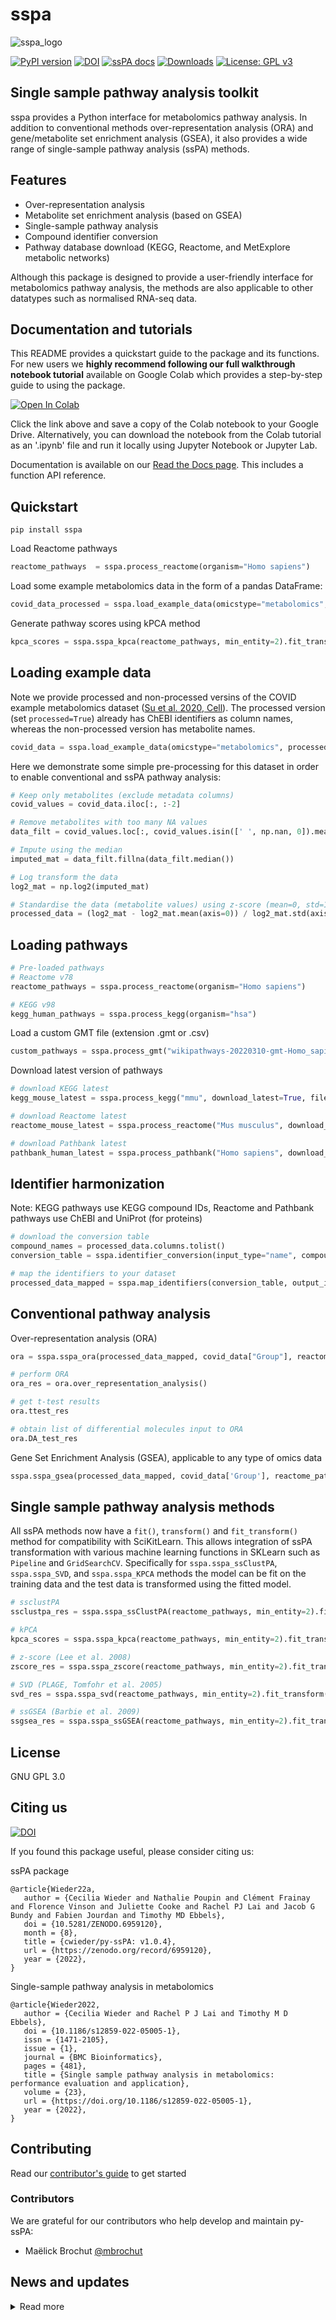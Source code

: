 # sspa
![sspa_logo](sspa_logo.png)

[![PyPI version](https://badge.fury.io/py/sspa.svg)](https://badge.fury.io/py/sspa)
[![DOI](https://zenodo.org/badge/442446643.svg)](https://zenodo.org/badge/latestdoi/442446643)
[![ssPA docs](https://github.com/cwieder/py-sspa/actions/workflows/sspa-docs.yml/badge.svg)](https://cwieder.github.io/py-ssPA/)
[![Downloads](https://pepy.tech/badge/sspa)](https://pepy.tech/project/sspa)
[![License: GPL v3](https://img.shields.io/badge/License-GPLv3-blue.svg)](https://www.gnu.org/licenses/gpl-3.0)

## Single sample pathway analysis toolkit
sspa provides a Python interface for metabolomics pathway analysis. In addition to conventional methods over-representation analysis (ORA) and gene/metabolite set enrichment analysis (GSEA), it also provides a wide range of single-sample pathway analysis (ssPA) methods. 

## Features
- Over-representation analysis
- Metabolite set enrichment analysis (based on GSEA)
- Single-sample pathway analysis
- Compound identifier conversion
- Pathway database download (KEGG, Reactome, and MetExplore metabolic networks)

Although this package is designed to provide a user-friendly interface for metabolomics pathway analysis, the methods are also applicable to other datatypes such as normalised RNA-seq data. 

## Documentation and tutorials
This README provides a quickstart guide to the package and its functions. For new users we **highly recommend following our full walkthrough notebook tutorial** available on Google Colab which provides a step-by-step guide to using the package.

[![Open In Colab](https://colab.research.google.com/assets/colab-badge.svg)](https://colab.research.google.com/drive/1rUVW7tYKRdVBikpAO2CUk2RkSwrFubLi?usp=sharing)

Click the link above and save a copy of the Colab notebook to your Google Drive. Alternatively, you can download the notebook from the Colab tutorial as an '.ipynb' file and run it locally using Jupyter Notebook or Jupyter Lab.

Documentation is available on our [Read the Docs page](https://cwieder.github.io/py-ssPA/). This includes a function API reference. 

## Quickstart
```
pip install sspa
```
Load Reactome pathways
```python
reactome_pathways  = sspa.process_reactome(organism="Homo sapiens")
```

Load some example metabolomics data in the form of a pandas DataFrame:

```python
covid_data_processed = sspa.load_example_data(omicstype="metabolomics", processed=True)
```

Generate pathway scores using kPCA method

```python
kpca_scores = sspa.sspa_kpca(reactome_pathways, min_entity=2).fit_transform(covid_data_processed.iloc[:, :-2])
```

## Loading example data
Note we provide processed and non-processed versins of the COVID example metabolomics dataset ([Su et al. 2020, Cell](https://data.mendeley.com/datasets/tzydswhhb5/5)). The processed version (set `processed=True`) already has ChEBI identifiers as column names, whereas the non-processed version has metabolite names. 

```python
covid_data = sspa.load_example_data(omicstype="metabolomics", processed=False)
```

Here we demonstrate some simple pre-processing for this dataset in order to enable conventional and ssPA pathway analysis:

```python
# Keep only metabolites (exclude metadata columns)
covid_values = covid_data.iloc[:, :-2]

# Remove metabolites with too many NA values
data_filt = covid_values.loc[:, covid_values.isin([' ', np.nan, 0]).mean() < 0.5]

# Impute using the median
imputed_mat = data_filt.fillna(data_filt.median())

# Log transform the data
log2_mat = np.log2(imputed_mat)

# Standardise the data (metabolite values) using z-score (mean=0, std=1) by subtracting the mean and dividing by the standard deviation
processed_data = (log2_mat - log2_mat.mean(axis=0)) / log2_mat.std(axis=0)
```

## Loading pathways 
```python
# Pre-loaded pathways
# Reactome v78
reactome_pathways = sspa.process_reactome(organism="Homo sapiens")

# KEGG v98
kegg_human_pathways = sspa.process_kegg(organism="hsa")
```

Load a custom GMT file (extension .gmt or .csv)
```python
custom_pathways = sspa.process_gmt("wikipathways-20220310-gmt-Homo_sapiens.gmt")
```

Download latest version of pathways
```python
# download KEGG latest
kegg_mouse_latest = sspa.process_kegg("mmu", download_latest=True, filepath=".")

# download Reactome latest
reactome_mouse_latest = sspa.process_reactome("Mus musculus", download_latest=True, filepath=".", omicstype='metabolomics')

# download Pathbank latest
pathbank_human_latest = sspa.process_pathbank("Homo sapiens", download_latest=True, filepath=".", omicstype='metabolomics')
```

## Identifier harmonization 
Note: KEGG pathways use KEGG compound IDs, Reactome and Pathbank pathways use ChEBI and UniProt (for proteins)
```python
# download the conversion table
compound_names = processed_data.columns.tolist()
conversion_table = sspa.identifier_conversion(input_type="name", compound_list=compound_names)

# map the identifiers to your dataset
processed_data_mapped = sspa.map_identifiers(conversion_table, output_id_type="ChEBI", matrix=processed_data)
```

## Conventional pathway analysis
Over-representation analysis (ORA)
```python
ora = sspa.sspa_ora(processed_data_mapped, covid_data["Group"], reactome_pathways, 0.05, DA_testtype='ttest', custom_background=None)

# perform ORA 
ora_res = ora.over_representation_analysis()

# get t-test results
ora.ttest_res

# obtain list of differential molecules input to ORA
ora.DA_test_res
```

Gene Set Enrichment Analysis (GSEA), applicable to any type of omics data

```python
sspa.sspa_gsea(processed_data_mapped, covid_data['Group'], reactome_pathways)
```

## Single sample pathway analysis methods
All ssPA methods now have a `fit()`, `transform()` and `fit_transform()` method for compatibility with SciKitLearn. This allows integration of ssPA transformation with various machine learning functions in SKLearn such as `Pipeline` and `GridSearchCV`. Specifically for `sspa.sspa_ssClustPA`, `sspa.sspa_SVD`, and `sspa.sspa_KPCA` methods the model can be fit on the training data and the test data is transformed using the fitted model.

```python
# ssclustPA
ssclustpa_res = sspa.sspa_ssClustPA(reactome_pathways, min_entity=2).fit_transform(processed_data_mapped)

# kPCA 
kpca_scores = sspa.sspa_kpca(reactome_pathways, min_entity=2).fit_transform(processed_data_mapped)

# z-score (Lee et al. 2008)
zscore_res = sspa.sspa_zscore(reactome_pathways, min_entity=2).fit_transform(processed_data_mapped)

# SVD (PLAGE, Tomfohr et al. 2005)
svd_res = sspa.sspa_svd(reactome_pathways, min_entity=2).fit_transform(processed_data_mapped)

# ssGSEA (Barbie et al. 2009)
ssgsea_res = sspa.sspa_ssGSEA(reactome_pathways, min_entity=2).fit_transform(processed_data_mapped)
```


## License
GNU GPL 3.0

## Citing us
[![DOI](https://zenodo.org/badge/442446643.svg)](https://zenodo.org/badge/latestdoi/442446643)

If you found this package useful, please consider citing us:

ssPA package
```
@article{Wieder22a,
   author = {Cecilia Wieder and Nathalie Poupin and Clément Frainay and Florence Vinson and Juliette Cooke and Rachel PJ Lai and Jacob G Bundy and Fabien Jourdan and Timothy MD Ebbels},
   doi = {10.5281/ZENODO.6959120},
   month = {8},
   title = {cwieder/py-ssPA: v1.0.4},
   url = {https://zenodo.org/record/6959120},
   year = {2022},
}
```


Single-sample pathway analysis in metabolomics
```
@article{Wieder2022,
   author = {Cecilia Wieder and Rachel P J Lai and Timothy M D Ebbels},
   doi = {10.1186/s12859-022-05005-1},
   issn = {1471-2105},
   issue = {1},
   journal = {BMC Bioinformatics},
   pages = {481},
   title = {Single sample pathway analysis in metabolomics: performance evaluation and application},
   volume = {23},
   url = {https://doi.org/10.1186/s12859-022-05005-1},
   year = {2022},
}

```

## Contributing
Read our [contributor's guide](https://github.com/cwieder/py-ssPA/blob/main/CONTRIBUTING.md) to get started

### Contributors
We are grateful for our contributors who help develop and maintain py-ssPA:
- Maëlick Brochut [@mbrochut](https://github.com/mbrochut)

## News and updates
<details>
<summary>Read more</summary>

### [v1.0.2] - 4/12/23
- Enable download of Pathbank pathways (metabolite and protein) via the `process_pathbank()` function

### [v1.0.0] - 25/08/23
- Add compatability with SciKitLearn by implementing `fit()`, `transform()` and `fit_transform()` methods for all ssPA methods. This allows integration of ssPA transformation with various machine learning functions in SKLearn such as `Pipeline` and `GridSearchCV`. Specifically for `sspa.sspa_ssClustPA`, `sspa.sspa_SVD`, and `sspa.sspa_KPCA` methods the model can be fit on the training data and the test data is transformed using the fitted model. 
- Fixed ID conversion bug in `sspa.map_identifiers()` due to MetaboAnalyst API URL change

### [v0.2.4] - 04/07/23
Enable the download of multi-omics (ChEBI and UniProt) Reactome pathways for multi-omics integration purposes. Enable `omics_type='multiomics'` to download:
```
reactome_mouse_latest_mo = sspa.process_reactome("Mus musculus", download_latest=True, filepath=".", omics_type='multiomics')
```

### [v0.2.3] - 23/06/23
- @mbrochut Bug fix in KEGG pathway downloader 
- @mbrochut Add tqdm progress bar for long KEGG downloads

### [v0.2.1] - 05/01/23
- Removal of rpy2 dependency for improved compatibility across systems
- Use [GSEApy](https://github.com/zqfang/GSEApy) as backend for GSEA and ssGSEA 
- Minor syntax changes
   - `ora.ttest_res` is now `ora.DA_test_res` (as we can implement t-test or MWU tests)
   - `sspa_fgsea()` is now `sspa_gsea()` and uses gseapy as the backend rather than R fgsea
   - `sspa_gsva()` is temporarily deprecated due to the need for the rpy2 compatability - use the [GSVA R package](https://bioconductor.org/packages/release/bioc/html/GSVA.html)

</details>
<!-- - Allow download of gene/protein pathways from KEGG and Reactome -->